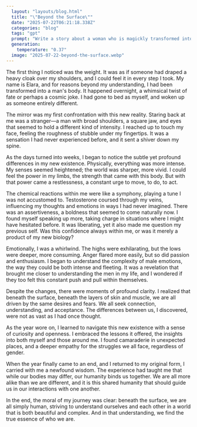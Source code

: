 ```yaml
---
  layout: "layouts/blog.html"
  title: "\"Beyond the Surface\""
  date: "2025-07-22T06:21:18.338Z"
  categories: "blog"
  tags: "gpt"
  prompt: "Write a story about a woman who is magickly transformed into a mans body for one year.\r\nWrite from the woman's perspective\r\nInclude not only the physical sensations but how the chemical reactions in her new body change how she thinks sometimes.\r\nInclude a moral about humans not being so different from eachother."
  generation: 
    temperature: "0.37"
  image: "2025-07-22-beyond-the-surface.webp"
---
```

The first thing I noticed was the weight. It was as if someone had draped a heavy cloak over my shoulders, and I could feel it in every step I took. My name is Elara, and for reasons beyond my understanding, I had been transformed into a man's body. It happened overnight, a whimsical twist of fate or perhaps a cosmic joke. I had gone to bed as myself, and woken up as someone entirely different.

The mirror was my first confrontation with this new reality. Staring back at me was a stranger—a man with broad shoulders, a square jaw, and eyes that seemed to hold a different kind of intensity. I reached up to touch my face, feeling the roughness of stubble under my fingertips. It was a sensation I had never experienced before, and it sent a shiver down my spine.

As the days turned into weeks, I began to notice the subtle yet profound differences in my new existence. Physically, everything was more intense. My senses seemed heightened; the world was sharper, more vivid. I could feel the power in my limbs, the strength that came with this body. But with that power came a restlessness, a constant urge to move, to do, to act.

The chemical reactions within me were like a symphony, playing a tune I was not accustomed to. Testosterone coursed through my veins, influencing my thoughts and emotions in ways I had never imagined. There was an assertiveness, a boldness that seemed to come naturally now. I found myself speaking up more, taking charge in situations where I might have hesitated before. It was liberating, yet it also made me question my previous self. Was this confidence always within me, or was it merely a product of my new biology?

Emotionally, I was a whirlwind. The highs were exhilarating, but the lows were deeper, more consuming. Anger flared more easily, but so did passion and enthusiasm. I began to understand the complexity of male emotions, the way they could be both intense and fleeting. It was a revelation that brought me closer to understanding the men in my life, and I wondered if they too felt this constant push and pull within themselves.

Despite the changes, there were moments of profound clarity. I realized that beneath the surface, beneath the layers of skin and muscle, we are all driven by the same desires and fears. We all seek connection, understanding, and acceptance. The differences between us, I discovered, were not as vast as I had once thought.

As the year wore on, I learned to navigate this new existence with a sense of curiosity and openness. I embraced the lessons it offered, the insights into both myself and those around me. I found camaraderie in unexpected places, and a deeper empathy for the struggles we all face, regardless of gender.

When the year finally came to an end, and I returned to my original form, I carried with me a newfound wisdom. The experience had taught me that while our bodies may differ, our humanity binds us together. We are all more alike than we are different, and it is this shared humanity that should guide us in our interactions with one another.

In the end, the moral of my journey was clear: beneath the surface, we are all simply human, striving to understand ourselves and each other in a world that is both beautiful and complex. And in that understanding, we find the true essence of who we are.
